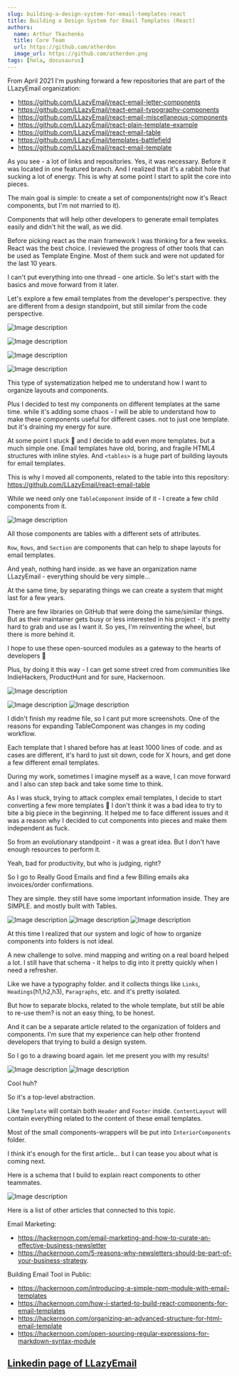 ```yaml
---
slug: building-a-design-system-for-email-templates-react
title: Building a Design System for Email Templates (React)
authors:
  name: Arthur Tkachenko
  title: Core Team
  url: https://github.com/atherdon
  image_url: https://github.com/atherdon.png
tags: [hola, docusaurus]
---
```


From April 2021 I'm pushing forward a few repositories that are part of the LLazyEmail organization:

- https://github.com/LLazyEmail/react-email-letter-components
- https://github.com/LLazyEmail/react-email-typography-components
- https://github.com/LLazyEmail/react-email-miscellaneous-components
- https://github.com/LLazyEmail/react-plain-template-example
- https://github.com/LLazyEmail/react-email-table
- https://github.com/LLazyEmail/templates-battlefield
- https://github.com/LLazyEmail/react-email-template
  
As you see - a lot of links and repositories. Yes, it was necessary. Before it was located in one featured branch. And I realized that it's a rabbit hole that sucking a lot of energy. This is why at some point I start to split the core into pieces.
  
The main goal is simple: to create a set of components(right now it's React components, but I'm not married to it).
  
Components that will help other developers to generate email templates easily and didn't hit the wall, as we did.
  
Before picking react as the main framework I was thinking for a few weeks. React was the best choice. I reviewed the progress of other tools that can be used as Template Engine. Most of them suck and were not updated for the last 10 years.
  
I can't put everything into one thread - one article. So let's start with the basics and move forward from it later.
  
Let's explore a few email templates from the developer's perspective. they are different from a design standpoint, but still similar from the code perspective.

![Image description](https://dev-to-uploads.s3.amazonaws.com/uploads/articles/jv0i65as8yy524su0gcz.png)
 
![Image description](https://dev-to-uploads.s3.amazonaws.com/uploads/articles/22lyf4gyqkl4rumdui80.png)
 
  ![Image description](https://dev-to-uploads.s3.amazonaws.com/uploads/articles/mqtmvy6nyj7h3t7a5vrz.png)

![Image description](https://dev-to-uploads.s3.amazonaws.com/uploads/articles/ucohtrirwos67aj4r22f.png)
 
 
This type of systematization helped me to understand how I want to organize layouts and components.
  
Plus I decided to test my components on different templates at the same time. while it's adding some chaos - I will be able to understand how to make these components useful for different cases. not to just one template. but it's draining my energy for sure.
  
At some point I stuck 🙂 and I decide to add even more templates.
but a much simple one. Email templates have old, boring, and fragile HTML4 structures with inline styles. And `<tables>` is a huge part of building layouts for email templates.
  
This is why I moved all components, related to the table into this repository: https://github.com/LLazyEmail/react-email-table

While we need only one `TableComponent` inside of it - I create a few child components from it.

![Image description](https://dev-to-uploads.s3.amazonaws.com/uploads/articles/79462mdrhtaizl79urg0.png)
 
  
All those components are tables with a different sets of attributes.

`Row`, `Rows`, and `Section` are components that can help to shape layouts for email templates.
  
And yeah, nothing hard inside. as we have an organization name LLazyEmail - everything should be very simple…
  
At the same time, by separating things we can create a system that might last for a few years.
  
There are few libraries on GitHub that were doing the same/similar things. But as their maintainer gets busy or less interested in his project - it's pretty hard to grab and use as I want it. So yes, I'm reinventing the wheel, but there is more behind it.
  
I hope to use these open-sourced modules as a gateway to the hearts of developers 🙂

Plus, by doing it this way - I can get some street cred from communities like IndieHackers, ProductHunt and for sure, Hackernoon.

![Image description](https://dev-to-uploads.s3.amazonaws.com/uploads/articles/tri83p9hsv4h93v9m2wt.png)
 
![Image description](https://dev-to-uploads.s3.amazonaws.com/uploads/articles/7uzf3496obnns26mo1g0.png)
 ![Image description](https://dev-to-uploads.s3.amazonaws.com/uploads/articles/6vgze18wgubj3k7aq90s.png)
 
  
I didn't finish my readme file, so I cant put more screenshots.
  One of the reasons for expanding TableComponent was changes in my coding workflow.
  
Each template that I shared before has at least 1000 lines of code. and as cases are different, it's hard to just sit down, code for X hours, and get done a few different email templates.
  
During my work, sometimes I imagine myself as a wave, I can move forward and I also can step back and take some time to think.
  
As I was stuck, trying to attack complex email templates, I decide to start converting a few more templates 🙂 I don't think it was a bad idea to try to bite a big piece in the beginning. It helped me to face different issues and it was a reason why I decided to cut components into pieces and make them independent as fuck.
  
So from an evolutionary standpoint - it was a great idea. But I don't have enough resources to perform it.
  
Yeah, bad for productivity, but who is judging, right?
  
So I go to Really Good Emails and find a few Billing emails aka invoices/order confirmations.
  
They are simple. they still have some important information inside. They are SIMPLE. and mostly built with Tables.

![Image description](https://dev-to-uploads.s3.amazonaws.com/uploads/articles/gqlh6eoobg1m440lyyk5.png)
 ![Image description](https://dev-to-uploads.s3.amazonaws.com/uploads/articles/f6gqkk6x4q0ko704brl5.png)
 ![Image description](https://dev-to-uploads.s3.amazonaws.com/uploads/articles/o84kcmp1innidbnd7p2v.png)
 

  
At this time I realized that our system and logic of how to organize components into folders is not ideal.
  
A new challenge to solve. mind mapping and writing on a real board helped a lot. I still have that schema - it helps to dig into it pretty quickly when I need a refresher.
  
Like we have a typography folder. and it collects things like `Links`, `Headings`(h1,h2,h3), `Paragraphs`, etc. and it's pretty isolated.
  
But how to separate blocks, related to the whole template, but still be able to re-use them? is not an easy thing, to be honest.
  
And it can be a separate article related to the organization of folders and components. I'm sure that my experience can help other frontend developers that trying to build a design system.
  
So I go to a drawing board again. let me present you with my results! 

![Image description](https://dev-to-uploads.s3.amazonaws.com/uploads/articles/8gr38gka8ulphlf6rme7.png)
 ![Image description](https://dev-to-uploads.s3.amazonaws.com/uploads/articles/q66d1k6n3nes6bqz61nk.png)
 


Cool huh?
  
So it's a top-level abstraction.
  
Like `Template` will contain both `Header` and `Footer` inside.
`ContentLayout` will contain everything related to the content of these email templates.
  
Most of the small components-wrappers will be put into `InteriorComponents` folder.
  
I think it's enough for the first article...
but I can tease you about what is coming next.
 
Here is a schema that I build to explain react components to other teammates.

![Image description](https://dev-to-uploads.s3.amazonaws.com/uploads/articles/khpjx0uvxekoa1pd3o5b.png)
 


Here is a list of other articles that connected to this topic.
  
Email Marketing:

- https://hackernoon.com/email-marketing-and-how-to-curate-an-effective-business-newsletter
- https://hackernoon.com/5-reasons-why-newsletters-should-be-part-of-your-business-strategy.
  
Building Email Tool in Public:

- https://hackernoon.com/introducing-a-simple-npm-module-with-email-templates
- https://hackernoon.com/how-i-started-to-build-react-components-for-email-templates
- https://hackernoon.com/organizing-an-advanced-structure-for-html-email-template
- https://hackernoon.com/open-sourcing-regular-expressions-for-markdown-syntax-module


## [Linkedin page of LLazyEmail](https://www.linkedin.com/company/llazyemail/)

